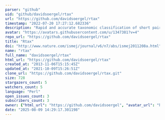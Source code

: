 ```yaml
---
parser: "github"
uid: "github/davidsoergel/rtax"
url: "https://github.com/davidsoergel/rtax"
timestamp: "2022-07-20 17:27:12.682336"
description: "Rapid and accurate taxonomic classification of short paired-end sequence reads from the 16S ribosomal RNA gene."
avatar: "https://avatars.githubusercontent.com/u/1347381?v=4"
repo_url: "https://github.com/davidsoergel/rtax"
title: "Rtax"
doi: "http://www.nature.com/ismej/journal/v6/n7/abs/ismej2011208a.html"
name: "rtax"
full_name: "davidsoergel/rtax"
html_url: "https://github.com/davidsoergel/rtax"
created_at: "2013-11-06T15:15:45Z"
updated_at: "2021-10-09T15:26:51Z"
clone_url: "https://github.com/davidsoergel/rtax.git"
size: 728
stargazers_count: 5
watchers_count: 5
language: "Perl"
open_issues_count: 3
subscribers_count: 3
owner: {"html_url": "https://github.com/davidsoergel", "avatar_url": "https://avatars.githubusercontent.com/u/1347381?v=4", "login": "davidsoergel", "type": "User"}
date: "2025-08-09 14:29:17.301198"
---
```

